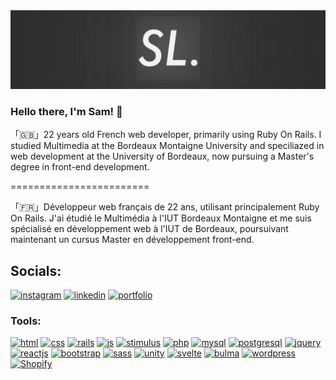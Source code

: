 <img src="banner.jpg" alt="Samuel Labagnere's logo." />

### Hello there, I'm Sam! 👋

「🇬🇧」22 years old French web developer, primarily using Ruby On Rails. I studied Multimedia at the Bordeaux Montaigne University and speciliazed in web development at the University of Bordeaux, now pursuing a Master's degree in front-end development.

========================

「🇫🇷」Développeur web français de 22 ans, utilisant principalement Ruby On Rails. J'ai étudié le Multimédia à l'IUT Bordeaux Montaigne et me suis spécialisé en développement web à l'IUT de Bordeaux, poursuivant maintenant un cursus Master en développement front-end.

## Socials:
<p align="left">
  <a href="https://instagram.com/samuel.labagnere"><img src="https://www.logo.wine/a/logo/Instagram/Instagram-Logo.wine.svg" alt="instagram" width="40" height="40" /></a>
  <a href="https://linkedin.com/in/samuel-labagnere"><img src="https://www.vectorlogo.zone/logos/linkedin/linkedin-tile.svg" alt="linkedin" width="40" height="40" /></a>
  <a href="https://samuel-labagnere.netlify.app"><img src="https://www.svgrepo.com/show/26491/internet.svg" alt="portfolio" width="40" height="40" /></a>
</p>

### Tools:
<p align="left">
  <a href="https://www.w3schools.com/html/"><img src="https://upload.wikimedia.org/wikipedia/commons/6/61/HTML5_logo_and_wordmark.svg" alt="html" width="40" height="40" /></a>
  <a href="https://www.w3schools.com/css/"><img src="https://upload.wikimedia.org/wikipedia/commons/d/d5/CSS3_logo_and_wordmark.svg" alt="css" width="40" height="40" /></a>
  <a href="https://rubyonrails.org/"><img src="https://upload.wikimedia.org/wikipedia/commons/6/62/Ruby_On_Rails_Logo.svg" alt="rails" width="40" height="40" /></a>
  <a href="https://www.w3schools.com/js/"><img src="https://upload.wikimedia.org/wikipedia/commons/9/99/Unofficial_JavaScript_logo_2.svg" alt="js" width="40" height="40" /></a>
  <a href="https://stimulus.hotwired.dev"><img src="https://seeklogo.com/images/S/stimulus-logo-00C9C155E0-seeklogo.com.png" alt="stimulus" width="40" height="40" /></a>
  <a href="https://www.w3schools.com/php/"><img src="https://upload.wikimedia.org/wikipedia/commons/2/27/PHP-logo.svg" alt="php" width="40" height="40" /></a>
  <a href="https://www.mysql.com/"><img src="https://upload.wikimedia.org/wikipedia/fr/6/62/MySQL.svg" alt="mysql" width="40" height="40" /></a>
  <a href="https://www.postgresql.org/"><img src="https://upload.wikimedia.org/wikipedia/commons/2/29/Postgresql_elephant.svg" alt="postgresql" width="40" height="40" /></a>
  <a href="https://jquery.com/"><img src="https://www.vectorlogo.zone/logos/jquery/jquery-icon.svg" alt="jquery" width="40" height="40" /></a>
  <a href="https://reactjs.org/"><img src="https://upload.wikimedia.org/wikipedia/commons/a/a7/React-icon.svg" alt="reactjs" width="40" height="40" /></a>
  <a href="https://getbootstrap.com"><img src="https://upload.wikimedia.org/wikipedia/commons/thumb/archive/b/b2/20210507000023%21Bootstrap_logo.svg/120px-Bootstrap_logo.svg.png" alt="bootstrap" width="40" height="40" /></a>
  <a href="https://sass-lang.com/"><img src="https://upload.wikimedia.org/wikipedia/commons/9/96/Sass_Logo_Color.svg" alt="sass" width="40" height="40" /></a>
  <a href="https://unity.com/"><img src="https://cdn.freebiesupply.com/logos/large/2x/unity-69-logo-png-transparent.png" alt="unity" width="40" height="40" /></a>
  <a href="https://svelte.dev/"><img src="https://upload.wikimedia.org/wikipedia/commons/1/1b/Svelte_Logo.svg" alt="svelte" width="40" height="40" /></a>
  <a href="https://bulma.io/"><img src="https://seeklogo.com/images/B/bulma-logo-45B5145BF4-seeklogo.com.png" alt="bulma" width="40" height="40" /></a>
  <a href="https://wordpress.org/"><img src="https://upload.wikimedia.org/wikipedia/commons/thumb/0/09/Wordpress-Logo.svg/512px-Wordpress-Logo.svg.png?20210511042647" alt="wordpress" width="40" height="40" /></a>
  <a href="https://shopify.com/"><img src="https://user-images.githubusercontent.com/71769022/213996692-4d0625e8-ecae-4cd3-aa35-cffa9f3e8b1a.png" alt="Shopify" width="100" height="40" /></a>
</p>
